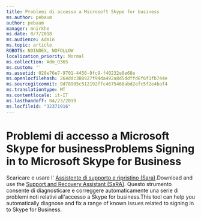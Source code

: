 ```yaml
---
title: Problemi di accesso a Microsoft Skype for business
ms.author: pebaum
author: pebaum
manager: mnirkhe
ms.date: 8/7/2018
ms.audience: Admin
ms.topic: article
ROBOTS: NOINDEX, NOFOLLOW
localization_priority: Normal
ms.collection: Adm_O365
ms.custom: ''
ms.assetid: 028e76e7-9701-4450-9fc9-f40232e8e68e
ms.openlocfilehash: 264ddc388927f94da492a8d5ddffd6f6f1fb744e
ms.sourcegitcommit: 9d78905c512192ffc4675468abd2efc5f2e4baf4
ms.translationtype: MT
ms.contentlocale: it-IT
ms.lasthandoff: 04/23/2019
ms.locfileid: "32371916"
---
```

# <a name="problems-signing-in-to-microsoft-skype-for-business"></a><span data-ttu-id="03b4f-102">Problemi di accesso a Microsoft Skype for business</span><span class="sxs-lookup"><span data-stu-id="03b4f-102">Problems Signing in to Microsoft Skype for Business</span></span>

<span data-ttu-id="03b4f-103">Scaricare e usare l' [Assistente di supporto e ripristino (Sara)](https://diagnostics.outlook.com/#/).</span><span class="sxs-lookup"><span data-stu-id="03b4f-103">Download and use the [Support and Recovery Assistant (SaRA)](https://diagnostics.outlook.com/#/).</span></span> <span data-ttu-id="03b4f-104">Questo strumento consente di diagnosticare e correggere automaticamente una serie di problemi noti relativi all'accesso a Skype for business.</span><span class="sxs-lookup"><span data-stu-id="03b4f-104">This tool can help you automatically diagnose and fix a range of known issues related to signing in to Skype for Business.</span></span>
  

